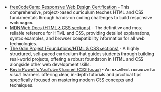 

*   [freeCodeCamp Responsive Web Design Certification](https://www.freecodecamp.org/learn/responsive-web-design/) - This comprehensive, project-based curriculum teaches HTML and CSS fundamentals through hands-on coding challenges to build responsive web pages.
*   [MDN Web Docs (HTML & CSS sections)](https://developer.mozilla.org/en-US/docs/Web) - The definitive and most reliable reference for HTML and CSS, providing detailed explanations, syntax examples, and browser compatibility information for all web technologies.
*   [The Odin Project (Foundations/HTML & CSS sections)](https://www.theodinproject.com/paths/foundations/courses/foundations) - A highly structured, self-paced curriculum that guides students through building real-world projects, offering a robust foundation in HTML and CSS alongside other web development skills.
*   [Kevin Powell's YouTube Channel (CSS focus)](https://www.youtube.com/@KevinPowell) - An excellent resource for visual learners, offering clear, in-depth tutorials and practical tips specifically focused on mastering modern CSS concepts and techniques.